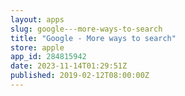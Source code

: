 ```yaml
---
layout: apps
slug: google---more-ways-to-search
title: "Google - More ways to search"
store: apple
app_id: 284815942
date: 2023-11-14T01:29:51Z
published: 2019-02-12T08:00:00Z
---
```


